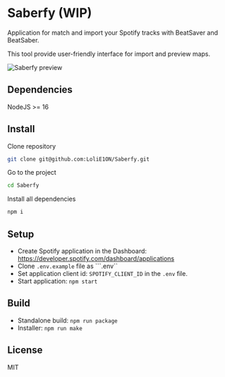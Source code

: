 # Saberfy (WIP)

Application for match and import your Spotify tracks with BeatSaver and BeatSaber.

This tool provide user-friendly interface for import and preview maps.

![Saberfy preview](https://e1on.space/saberfy_v2.png)

## Dependencies
NodeJS >= 16

## Install

Clone repository

```bash
git clone git@github.com:LoliE1ON/Saberfy.git
```

Go to the project

```bash
cd Saberfy
```

Install all dependencies

```bash
npm i
```

## Setup
- Create Spotify application in the Dashboard: https://developer.spotify.com/dashboard/applications
- Clone ```.env.example``` file as ```.env``
- Set application client id: ```SPOTIFY_CLIENT_ID``` in the ```.env``` file.
- Start application: ```npm start```

## Build
- Standalone build: ```npm run package```
- Installer:  ```npm run make```

## License

MIT

